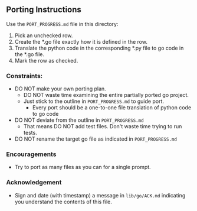 ## Porting Instructions

Use the `PORT_PROGRESS.md` file in this directory:
1. Pick an unchecked row.
2. Create the *.go file exactly how it is defined in the row.
3. Translate the python code in the corresponding *.py file to go code in the *.go file.
4. Mark the row as checked.

### Constraints:
- DO NOT make your own porting plan.
  - DO NOT waste time examining the entire partially ported go project.
  - Just stick to the outline in `PORT_PROGRESS.md` to guide port.
    - Every port should be a one-to-one file translation of python code to go code
- DO NOT deviate from the outline in `PORT_PROGRESS.md`
  - That means DO NOT add test files. Don't waste time trying to run tests.
- DO NOT rename the target go file as indicated in `PORT_PROGRESS.md`

### Encouragements
- Try to port as many files as you can for a single prompt.

### Acknowledgement

- Sign and date (with timestamp) a message in `lib/go/ACK.md` indicating you understand the 
  contents of this file.